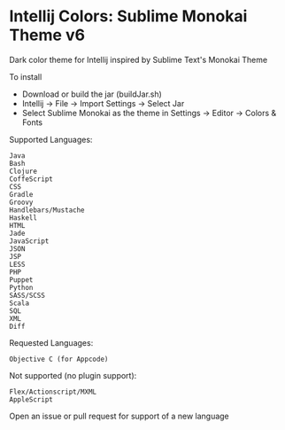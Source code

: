 Intellij Colors: Sublime Monokai Theme v6
=========================================

Dark color theme for Intellij inspired by Sublime Text&#39;s Monokai Theme

To install 
- Download or build the jar (buildJar.sh)
- Intellij -> File -> Import Settings -> Select Jar
- Select Sublime Monokai as the theme in Settings -> Editor -> Colors & Fonts

Supported Languages:

	Java
	Bash
	Clojure
	CoffeScript
	CSS
	Gradle
	Groovy
	Handlebars/Mustache
	Haskell
	HTML
	Jade
	JavaScript
	JSON
	JSP
	LESS
	PHP
	Puppet
	Python
	SASS/SCSS
	Scala
	SQL
	XML
	Diff

Requested Languages:

	Objective C (for Appcode)

Not supported (no plugin support):

	Flex/Actionscript/MXML
	AppleScript

Open an issue or pull request for support of a new language
